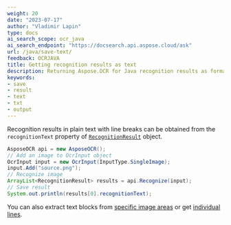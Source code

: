 ```yaml
---
weight: 20
date: "2023-07-17"
author: "Vladimir Lapin"
type: docs
ai_search_scope: ocr_java
ai_search_endpoint: "https://docsearch.api.aspose.cloud/ask"
url: /java/save-text/
feedback: OCRJAVA
title: Getting recognition results as text
description: Returning Aspose.OCR for Java recognition results as formatted text.
keywords:
- save
- result
- text
- txt
- output
---
```


Recognition results in plain text with line breaks can be obtained from the `recognitionText` property of [`RecognitionResult`](https://reference.aspose.com/ocr/java/com.aspose.ocr/recognitionresult/) object.

```java
AsposeOCR api = new AsposeOCR();
// Add an image to OcrInput object
OcrInput input = new OcrInput(InputType.SingleImage);
input.Add("source.png");
// Recognize image
ArrayList<RecognitionResult> results = api.Recognize(input);
// Save result
System.out.println(results[0].recognitionText);
```

You can also extract text blocks from [specific image areas](/ocr/java/image-regions-extract/) or get [individual lines](/ocr/java/image-line-extract/).
